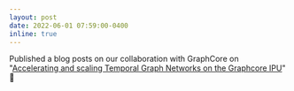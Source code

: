 ```yaml
---
layout: post
date: 2022-06-01 07:59:00-0400
inline: true
---
```


Published a blog posts on our collaboration with GraphCore on "[Accelerating and scaling Temporal Graph Networks on the Graphcore IPU](https://www.graphcore.ai/posts/accelerating-and-scaling-temporal-graph-networks-on-the-graphcore-ipu)" 📝